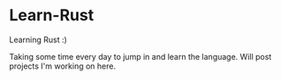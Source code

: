 # Learn-Rust
Learning Rust :)

Taking some time every day to jump in and learn the language. Will post projects I'm working on here.
